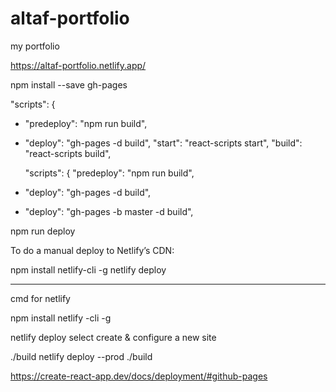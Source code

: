 # altaf-portfolio
my portfolio

https://altaf-portfolio.netlify.app/

npm install --save gh-pages


  "scripts": {
+   "predeploy": "npm run build",
+   "deploy": "gh-pages -d build",
    "start": "react-scripts start",
    "build": "react-scripts build",
    
    
      "scripts": {
    "predeploy": "npm run build",
-   "deploy": "gh-pages -d build",
+   "deploy": "gh-pages -b master -d build",


npm run deploy


To do a manual deploy to Netlify’s CDN:

npm install netlify-cli -g
netlify deploy


--------------------------------------------------
cmd for netlify

npm install netlify -cli -g

netlify deploy
 select create & configure a new site
 
 ./build
  netlify deploy --prod
   ./build



https://create-react-app.dev/docs/deployment/#github-pages
